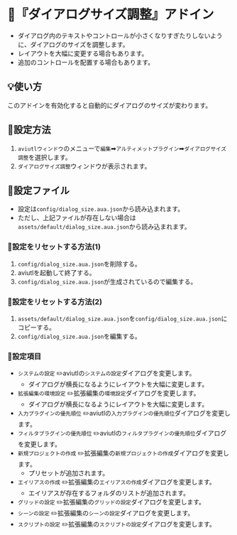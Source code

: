 ﻿# 🚀『ダイアログサイズ調整』アドイン

* ダイアログ内のテキストやコントロールが小さくなりすぎたりしないように、ダイアログのサイズを調整します。
* レイアウトを大幅に変更する場合もあります。
* 追加のコントロールを配置する場合もあります。

## 💡使い方

このアドインを有効化すると自動的にダイアログのサイズが変わります。

## 🔧設定方法

1. `aviutlウィンドウ`のメニューで`編集`➡`アルティメットプラグイン`➡`ダイアログサイズ調整`を選択します。
1. `ダイアログサイズ調整`ウィンドウが表示されます。

## 📄設定ファイル

* 設定は`config/dialog_size.aua.json`から読み込まれます。
* ただし、上記ファイルが存在しない場合は`assets/default/dialog_size.aua.json`から読み込まれます。

### 🔧設定をリセットする方法(1)

1. `config/dialog_size.aua.json`を削除する。
1. aviutlを起動して終了する。
1. `config/dialog_size.aua.json`が生成されているので編集する。

### 🔧設定をリセットする方法(2)

1. `assets/default/dialog_size.aua.json`を`config/dialog_size.aua.json`にコピーする。
1. `config/dialog_size.aua.json`を編集する。

### 📝設定項目

* `システムの設定` ✏️aviutlの`システムの設定`ダイアログを変更します。
	* ダイアログが横長になるようにレイアウトを大幅に変更します。
* `拡張編集の環境設定` ✏️拡張編集の`環境設定`ダイアログを変更します。
	* ダイアログが横長になるようにレイアウトを大幅に変更します。
* `入力プラグインの優先順位` ✏️aviutlの`入力プラグインの優先順位`ダイアログを変更します。
* `フィルタプラグインの優先順位` ✏️aviutlの`フィルタプラグインの優先順位`ダイアログを変更します。
* `新規プロジェクトの作成` ✏️拡張編集の`新規プロジェクトの作成`ダイアログを変更します。
	* プリセットが追加されます。
* `エイリアスの作成` ✏️拡張編集の`エイリアスの作成`ダイアログを変更します。
	* エイリアスが存在するフォルダのリストが追加されます。
* `グリッドの設定` ✏️拡張編集の`グリッドの設定`ダイアログを変更します。
* `シーンの設定` ✏️拡張編集の`シーンの設定`ダイアログを変更します。
* `スクリプトの設定` ✏️拡張編集の`スクリプトの設定`ダイアログを変更します。

